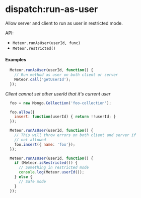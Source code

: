 dispatch:run-as-user
===============

Allow server and client to run as user in restricted mode.

API:
* `Meteor.runAsUser(userId, func)`
* `Meteor.restricted()`


#### Examples
```js
  Meteor.runAsUser(userId, function() {
    // Run method as user on both client or server
    Meteor.call('getUserId');
  });
```
*Client cannot set other userId that it's current user*

```js
  foo = new Mongo.Collection('foo-collection');

  foo.allow({
    insert: function(userId) { return !!userId; }
  });

  Meteor.runAsUser(userId, function() {
    // This will throw errors on both client and server if
    // not allowed
    foo.insert({ name: 'foo'});
  });
```

```js
  Meteor.runAsUser(userId, function() {
    if (Meteor.isRestricted()) {
      // Something in restricted mode
      console.log(Meteor.userId());
    } else {
      // Safe mode
    }
  });
```